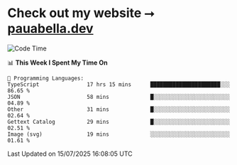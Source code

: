 # Check out my website ⭢ [pauabella.dev](https://pauabella.dev)

<!--START_SECTION:waka-->
![Code Time](http://img.shields.io/badge/Code%20Time-4%2C597%20hrs%2028%20mins-blue)

📊 **This Week I Spent My Time On** 

```text
💬 Programming Languages: 
TypeScript               17 hrs 15 mins      ██████████████████████░░░   86.65 % 
JSON                     58 mins             █░░░░░░░░░░░░░░░░░░░░░░░░   04.89 % 
Other                    31 mins             █░░░░░░░░░░░░░░░░░░░░░░░░   02.64 % 
Gettext Catalog          29 mins             █░░░░░░░░░░░░░░░░░░░░░░░░   02.51 % 
Image (svg)              19 mins             ░░░░░░░░░░░░░░░░░░░░░░░░░   01.61 % 
```


 Last Updated on 15/07/2025 16:08:05 UTC
<!--END_SECTION:waka-->
